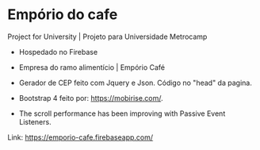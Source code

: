 # Empório do cafe

Project for University | Projeto para Universidade Metrocamp

- Hospedado no Firebase

- Empresa do ramo alimentício | Empório Café

- Gerador de CEP feito com Jquery e Json. Código no "head" da pagina.

- Bootstrap 4 feito por: https://mobirise.com/.

- The scroll performance has been improving with Passive Event Listeners.

Link: https://emporio-cafe.firebaseapp.com/

